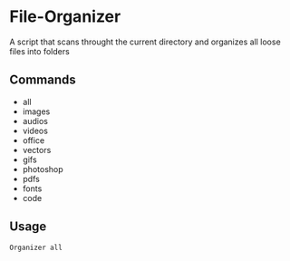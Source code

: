 # File-Organizer
A script that scans throught the current directory and organizes all loose files into folders


## Commands

* all
* images
* audios
* videos
* office
* vectors
* gifs
* photoshop
* pdfs
* fonts
* code

## Usage 
```text
Organizer all
```